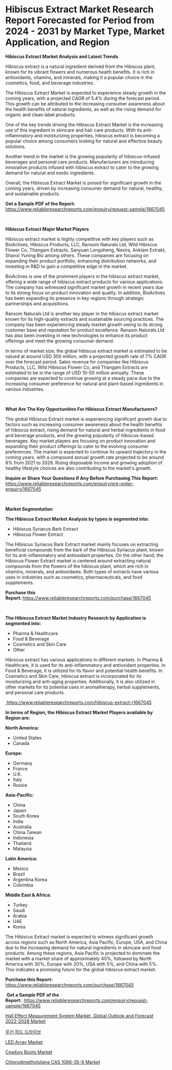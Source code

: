 <p><h1>Hibiscus Extract Market Research Report Forecasted for Period from 2024 -  2031 by Market Type, Market Application, and Region</h1></p><p><strong>Hibiscus Extract Market Analysis and Latest Trends</strong></p>
<p><p>Hibiscus extract is a natural ingredient derived from the Hibiscus plant, known for its vibrant flowers and numerous health benefits. It is rich in antioxidants, vitamins, and minerals, making it a popular choice in the cosmetics, food, and beverage industries.</p><p>The Hibiscus Extract Market is expected to experience steady growth in the coming years, with a projected CAGR of 5.4% during the forecast period. This growth can be attributed to the increasing consumer awareness about the health benefits of natural ingredients, as well as the rising demand for organic and clean label products.</p><p>One of the key trends driving the Hibiscus Extract Market is the increasing use of this ingredient in skincare and hair care products. With its anti-inflammatory and moisturizing properties, hibiscus extract is becoming a popular choice among consumers looking for natural and effective beauty solutions.</p><p>Another trend in the market is the growing popularity of hibiscus-infused beverages and personal care products. Manufacturers are introducing innovative products infused with hibiscus extract to cater to the growing demand for natural and exotic ingredients.</p><p>Overall, the Hibiscus Extract Market is poised for significant growth in the coming years, driven by increasing consumer demand for natural, healthy, and sustainable products.</p></p>
<p><strong>Get a Sample PDF of the Report:&nbsp;</strong> <a href="https://www.reliableresearchreports.com/enquiry/request-sample/1667045">https://www.reliableresearchreports.com/enquiry/request-sample/1667045</a></p>
<p>&nbsp;</p>
<p><strong>Hibiscus Extract Major Market Players</strong></p>
<p><p>Hibiscus extract market is highly competitive with key players such as BioActives, Hibiscus Products, LLC, Ransom Naturals Ltd, Wild Hibiscus Flower Co, Thangam Extracts, Sanyuan Longsheng, Nexira, Anklam Extrakt, Shanxi Yuning Bio among others. These companies are focusing on expanding their product portfolio, enhancing distribution networks, and investing in R&D to gain a competitive edge in the market.</p><p>BioActives is one of the prominent players in the hibiscus extract market, offering a wide range of hibiscus extract products for various applications. The company has witnessed significant market growth in recent years due to its strong focus on product innovation and quality. In addition, BioActives has been expanding its presence in key regions through strategic partnerships and acquisitions.</p><p>Ransom Naturals Ltd is another key player in the hibiscus extract market known for its high-quality extracts and sustainable sourcing practices. The company has been experiencing steady market growth owing to its strong customer base and reputation for product excellence. Ransom Naturals Ltd has also been investing in new technologies to enhance its product offerings and meet the growing consumer demand.</p><p>In terms of market size, the global hibiscus extract market is estimated to be valued at around USD 300 million, with a projected growth rate of 7% CAGR over the forecast period. Sales revenue for companies like Hibiscus Products, LLC, Wild Hibiscus Flower Co, and Thangam Extracts are estimated to be in the range of USD 10-50 million annually. These companies are expected to continue growing at a steady pace due to the increasing consumer preference for natural and plant-based ingredients in various industries.</p></p>
<p>&nbsp;</p>
<p><strong>What Are The Key Opportunities For Hibiscus Extract Manufacturers?</strong></p>
<p><p>The global Hibiscus Extract market is experiencing significant growth due to factors such as increasing consumer awareness about the health benefits of hibiscus extract, rising demand for natural and herbal ingredients in food and beverage products, and the growing popularity of hibiscus-based beverages. Key market players are focusing on product innovation and expanding their product offerings to cater to the evolving consumer preferences. The market is expected to continue its upward trajectory in the coming years, with a compound annual growth rate projected to be around 8% from 2021 to 2026. Rising disposable income and growing adoption of healthy lifestyle choices are also contributing to the market's growth.</p></p>
<p><strong>Inquire or Share Your Questions If Any Before Purchasing This Report:</strong> <a href="https://www.reliableresearchreports.com/enquiry/pre-order-enquiry/1667045">https://www.reliableresearchreports.com/enquiry/pre-order-enquiry/1667045</a></p>
<p>&nbsp;</p>
<p><strong>Market Segmentation</strong></p>
<p><strong>The Hibiscus Extract Market Analysis by types is segmented into:</strong></p>
<p><ul><li>Hibiscus Syriacus Bark Extract</li><li>Hibiscus Flower Extract</li></ul></p>
<p><p>The Hibiscus Syriacus Bark Extract market mainly focuses on extracting beneficial compounds from the bark of the Hibiscus Syriacus plant, known for its anti-inflammatory and antioxidant properties. On the other hand, the Hibiscus Flower Extract market is centered around extracting natural compounds from the flowers of the hibiscus plant, which are rich in vitamins, minerals, and antioxidants. Both types of extracts have various uses in industries such as cosmetics, pharmaceuticals, and food supplements.</p></p>
<p><strong>Purchase this Report:&nbsp;</strong><a href="https://www.reliableresearchreports.com/purchase/1667045">https://www.reliableresearchreports.com/purchase/1667045</a></p>
<p>&nbsp;</p>
<p><strong>The Hibiscus Extract Market Industry Research by Application is segmented into:</strong></p>
<p><ul><li>Pharma & Healthcare</li><li>Food & Beverage</li><li>Cosmetics and Skin Care</li><li>Other</li></ul></p>
<p><p>Hibiscus extract has various applications in different markets. In Pharma & Healthcare, it is used for its anti-inflammatory and antioxidant properties. In Food & Beverage, it is utilized for its flavor and potential health benefits. In Cosmetics and Skin Care, hibiscus extract is incorporated for its moisturizing and anti-aging properties. Additionally, it is also utilized in other markets for its potential uses in aromatherapy, herbal supplements, and personal care products.</p></p>
<p><a href="https://www.reliableresearchreports.com/hibiscus-extract-r1667045">&nbsp;https://www.reliableresearchreports.com/hibiscus-extract-r1667045</a></p>
<p><strong>In terms of Region, the Hibiscus Extract Market Players available by Region are:</strong></p>
<p>
    <p> <strong> North America: </strong>
        <ul>
            <li>United States</li>
            <li>Canada</li>
        </ul>
        </p> 
    <p> <strong> Europe: </strong>
        <ul>
            <li>Germany</li>
            <li>France</li>
            <li>U.K.</li>
            <li>Italy</li>
            <li>Russia</li>
        </ul>
        </p> 
    <p> <strong> Asia-Pacific: </strong>
        <ul>
            <li>China</li>
            <li>Japan</li>
            <li>South Korea</li>
            <li>India</li>
            <li>Australia</li>
            <li>China Taiwan</li>
            <li>Indonesia</li>
            <li>Thailand</li>
            <li>Malaysia</li>
        </ul>
        </p> 
    <p> <strong> Latin America: </strong>
        <ul>
            <li>Mexico</li>
            <li>Brazil</li>
            <li>Argentina Korea</li>
            <li>Colombia</li>
        </ul>
        </p> 
    <p> <strong> Middle East & Africa: </strong>
        <ul>
            <li>Turkey</li>
            <li>Saudi</li>
            <li>Arabia</li>
            <li>UAE</li>
            <li>Korea</li>
        </ul>
    </p>
    </p>
<p><p>The Hibiscus Extract market is expected to witness significant growth across regions such as North America, Asia Pacific, Europe, USA, and China due to the increasing demand for natural ingredients in skincare and food products. Among these regions, Asia Pacific is projected to dominate the market with a market share of approximately 40%, followed by North America with 30%, Europe with 20%, USA with 5%, and China with 5%. This indicates a promising future for the global hibiscus extract market.</p></p>
<p><strong>Purchase this Report: </strong><a href="https://www.reliableresearchreports.com/purchase/1667045">https://www.reliableresearchreports.com/purchase/1667045</a></p>
<p>&nbsp;<strong>Get a Sample PDF of the Report:&nbsp;&nbsp;</strong><a href="https://www.reliableresearchreports.com/enquiry/request-sample/1667045">https://www.reliableresearchreports.com/enquiry/request-sample/1667045</a></p>
<p><strong></strong></p>
<p><p><a href="https://www.linkedin.com/pulse/hall-effect-measurement-system-market-global-outlook-forecast-4cese?trackingId=rK5FRsPWT1m%2F6hT%2F7e13PA%3D%3D">Hall Effect Measurement System Market, Global Outlook and Forecast 2022-2028 Market</a></p><p><a href="https://medium.com/@ixknzplk81/%EB%AC%B4%EC%84%A0-%ED%95%98%EB%93%9C-%EB%93%9C%EB%9D%BC%EC%9D%B4%EB%B8%8C-%EC%8B%9C%EC%9E%A5-%EA%B7%9C%EB%AA%A8-%EC%A0%90%EC%9C%A0%EC%9C%A8-%EB%B0%8F-%ED%8A%B8%EB%A0%8C%EB%93%9C-%EB%B6%84%EC%84%9D-%EB%B3%B4%EA%B3%A0%EC%84%9C-%EC%B5%9C%EC%A2%85-%EC%82%AC%EC%9A%A9%EC%B2%98-%EA%B0%9C%EC%9D%B8%EC%9A%A9-%EC%83%81%EC%9A%A9-%EC%9B%90%EC%9E%AC%EB%A3%8C%EB%B3%84-2031%EB%85%84%EA%B9%8C%EC%A7%80-%EC%98%88%EC%B8%A1-45c2cdafab7d">무선 하드 드라이브</a></p><p><a href="https://github.com/NorbertYates/Market-Research-Report-List-6/blob/main/led-array-market.md">LED Array Market</a></p><p><a href="https://github.com/prosalinda88/Market-Research-Report-List-6/blob/main/cowboy-boots-market.md">Cowboy Boots Market</a></p><p><a href="https://www.linkedin.com/pulse/strategic-insights-global-chlorodimethylsilane-cas-1066-35-9-4togc?trackingId=OIgStcLgSZSSSFf1ZngMbw%3D%3D">Chlorodimethylsilane CAS 1066-35-9 Market</a></p></p>